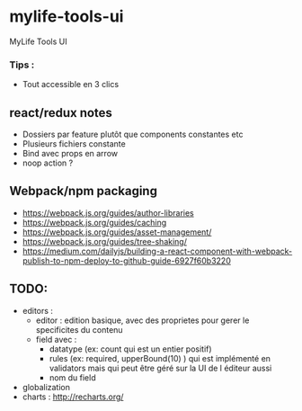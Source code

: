# mylife-tools-ui
MyLife Tools UI

### Tips :
* Tout accessible en 3 clics

## react/redux notes

* Dossiers par feature plutôt que components constantes etc
* Plusieurs fichiers constante
* Bind avec props en arrow
* noop action ?

## Webpack/npm packaging

* https://webpack.js.org/guides/author-libraries
* https://webpack.js.org/guides/caching
* https://webpack.js.org/guides/asset-management/
* https://webpack.js.org/guides/tree-shaking/
* https://medium.com/dailyjs/building-a-react-component-with-webpack-publish-to-npm-deploy-to-github-guide-6927f60b3220

## TODO:
 * editors :
   * editor : edition basique, avec des proprietes pour gerer le specificites du contenu
   * field avec :
     - datatype (ex: count qui est un entier positif)
     - rules (ex: required, upperBound(10) ) qui est implémenté en validators mais qui peut être géré sur la UI de l éditeur aussi
     - nom du field
 * globalization
 * charts : http://recharts.org/
